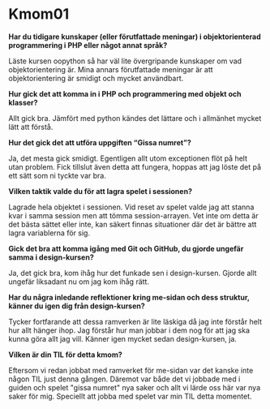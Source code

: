 ---
---
Kmom01
=========================


__Har du tidigare kunskaper (eller förutfattade meningar) i objektorienterad programmering i PHP eller något annat språk?__

Läste kursen oopython så har väl lite övergripande kunskaper om vad objektorientering är. Mina annars förutfattade meningar är att objektorientering är smidigt och mycket användbart.

__Hur gick det att komma in i PHP och programmering med objekt och klasser?__

Allt gick bra. Jämfört med python kändes det lättare och i allmänhet mycket lätt att förstå.

__Hur det gick det att utföra uppgiften “Gissa numret”?__

Ja, det mesta gick smidigt. Egentligen allt utom exceptionen flöt på helt utan problem. Fick tillslut även detta att fungera, hoppas att jag löste det på ett sätt som ni tyckte var bra.

__Vilken taktik valde du för att lagra spelet i sessionen?__

Lagrade hela objektet i sessionen. Vid reset av spelet valde jag att stanna kvar i samma session men att tömma session-arrayen. Vet inte om detta är det bästa sättet eller inte, kan säkert finnas situationer där det är bättre att lagra variablerna för sig.

__Gick det bra att komma igång med Git och GitHub, du gjorde ungefär samma i design-kursen?__

Ja, det gick bra, kom ihåg hur det funkade sen i design-kursen. Gjorde allt ungefär liksadant nu om jag kom ihåg rätt.

__Har du några inledande reflektioner kring me-sidan och dess struktur, känner du igen dig från design-kursen?__

Tycker fortfarande att dessa ramverken är lite läskiga då jag inte förstår helt hur allt hänger ihop. Jag förstår hur man jobbar i dem nog för att jag ska kunna göra allt jag vill. Känner igen mycket sedan design-kursen, ja.

__Vilken är din TIL för detta kmom?__

Eftersom vi redan jobbat med ramverket för me-sidan var det kanske inte någon TIL just denna gången. Däremot var både det vi jobbade med i guiden och spelet "gissa numret" nya saker och allt vi lärde oss här var nya saker för mig. Speciellt att jobba med spelet var min TIL detta momentet.
